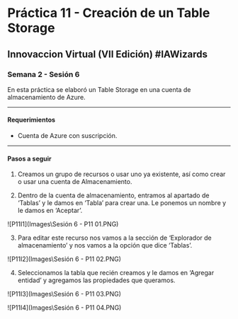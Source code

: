 # Práctica 11 - Creación de un Table Storage

## Innovaccion Virtual (VII Edición) #IAWizards

### Semana 2 - Sesión 6

En esta práctica se elaboró un Table Storage en una cuenta de almacenamiento de Azure.

---------------------------------------------------

#### Requerimientos

- Cuenta de Azure con suscripción.

----------------------------------------------------

#### Pasos a seguir

1. Creamos un grupo de recursos o usar uno ya existente, así como crear o usar una cuenta de Almacenamiento.

2. Dentro de la cuenta de almacenamiento, entramos al apartado de ‘Tablas’ y le damos en ‘Tabla’ para crear una. Le ponemos un nombre y le damos en ‘Aceptar’.

![P11I1](Images\Sesión 6 - P11 01.PNG)

3. Para editar este recurso nos vamos a la sección de ‘Explorador de almacenamiento’ y nos vamos a la opción que dice ‘Tablas’.

![P11I2](Images\Sesión 6 - P11 02.PNG)

4. Seleccionamos la tabla que recién creamos y le damos en ‘Agregar entidad’ y agregamos las propiedades que queramos.

![P11I3](Images\Sesión 6 - P11 03.PNG)

![P11I4](Images\Sesión 6 - P11 04.PNG)